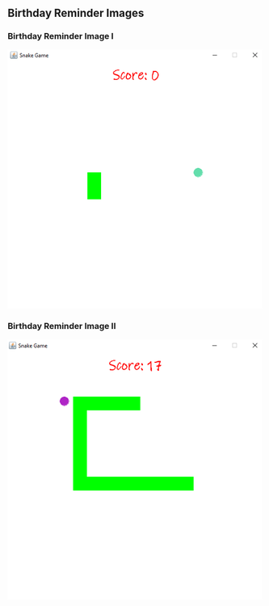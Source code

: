 ## Birthday Reminder Images

### Birthday Reminder Image I

![](https://github.com/beyzayuksell/Snake-Game/blob/main/Application-Images/snakegame1.png)

### Birthday Reminder Image II

![](https://github.com/beyzayuksell/Snake-Game/blob/main/Application-Images/snakegame2.png)
